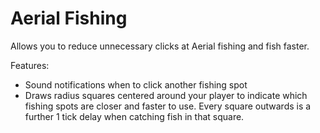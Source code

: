 # Aerial Fishing

Allows you to reduce unnecessary clicks at Aerial fishing and fish faster.

Features:
- Sound notifications when to click another fishing spot
- Draws radius squares centered around your player to indicate which fishing spots are closer and faster to use. Every square outwards is a further 1 tick delay when catching fish in that square.